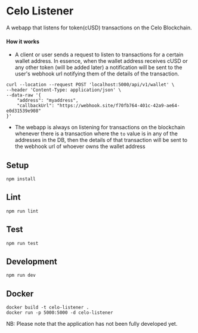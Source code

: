 # Celo Listener
A webapp that listens for token(cUSD) transactions on the Celo Blockchain.

#### How it works

- A client or user sends a request to listen to transactions for a certain wallet address.
In essence, when the wallet address receives cUSD or any other token (will be added later)
a notification will be sent to the user's webhook url notifying them of the details of the transaction.

```
curl --location --request POST 'localhost:5000/api/v1/wallet' \
--header 'Content-Type: application/json' \
--data-raw '{
    "address": "myaddress",
    "callbackUrl": "https://webhook.site/f70fb764-401c-42a9-ae64-e0d31539e908"
}'
```

- The webapp is always on listening for transactions on the blockchain whenever there is a transaction
where the `to` value is in any of the addresses in the DB, then the details of that transaction
will be sent to the webhook url of whoever owns the wallet address

## Setup

```
npm install
```

## Lint

```
npm run lint
```

## Test

```
npm run test
```

## Development

```
npm run dev
```

## Docker

```
docker build -t celo-listener .
docker run -p 5000:5000 -d celo-listener
```

NB: Please note that the application has not been fully developed yet.
